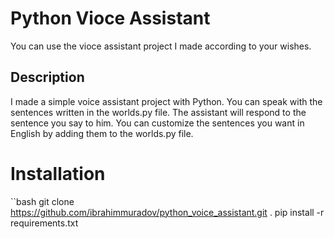 # Python Vioce Assistant

You can use the vioce assistant project I made according to your wishes.

## Description

I made a simple voice assistant project with Python. You can speak with the sentences written in the worlds.py file. 
The assistant will respond to the sentence you say to him. You can customize the sentences you want in English by adding them to the worlds.py file.

# Installation

``bash
git clone https://github.com/ibrahimmuradov/python_voice_assistant.git .
pip install -r requirements.txt
```
